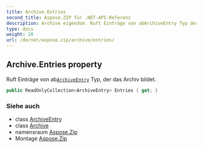 ```yaml
---
title: Archive.Entries
second_title: Aspose.ZIP für .NET-API-Referenz
description: Archive eigendom. Ruft Einträge von abArchiveEntry Typ der das Archiv bildet.
type: docs
weight: 20
url: /de/net/aspose.zip/archive/entries/
---
```

## Archive.Entries property

Ruft Einträge von ab[`ArchiveEntry`](../../archiveentry/) Typ, der das Archiv bildet.

```csharp
public ReadOnlyCollection<ArchiveEntry> Entries { get; }
```

### Siehe auch

* class [ArchiveEntry](../../archiveentry/)
* class [Archive](../)
* namensraum [Aspose.Zip](../../archive/)
* Montage [Aspose.Zip](../../../)


